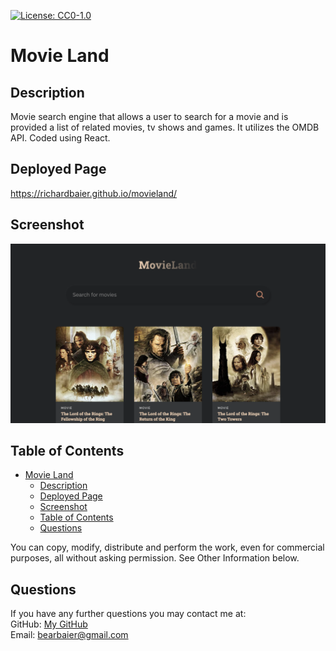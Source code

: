 [![License: CC0-1.0](https://licensebuttons.net/l/zero/1.0/80x15.png)](http://creativecommons.org/publicdomain/zero/1.0/)
  # Movie Land
  ## Description
  Movie search engine that allows a user to search for a movie and is provided a list of related movies, tv shows and games.  It utilizes the OMDB API. Coded using React. 
  ## Deployed Page
https://richardbaier.github.io/movieland/
  ## Screenshot
![screenshot](./public/screenshot.png)
  ## Table of Contents
- [Movie Land](#movie-land)
  - [Description](#description)
  - [Deployed Page](#deployed-page)
  - [Screenshot](#screenshot)
  - [Table of Contents](#table-of-contents)
  - [Questions](#questions)
  
You can copy, modify, distribute and perform the work, even for commercial purposes, all without asking permission. See Other Information below.  
  <a name='questions'></a>
  ## Questions  
  If you have any further questions you may contact me at:  
  GitHub: [My GitHub](https://github.com/RichardBaier)  
  Email: bearbaier@gmail.com
